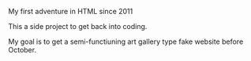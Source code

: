 My first adventure in HTML since 2011

This a side project to get back into coding.

My goal is to get a semi-functiuning art gallery type fake website before October.
